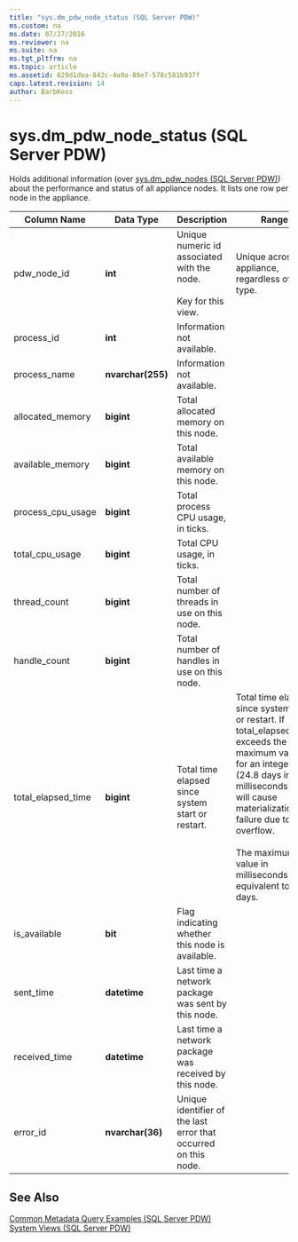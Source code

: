 ```yaml
---
title: "sys.dm_pdw_node_status (SQL Server PDW)"
ms.custom: na
ms.date: 07/27/2016
ms.reviewer: na
ms.suite: na
ms.tgt_pltfrm: na
ms.topic: article
ms.assetid: 629d1dea-842c-4a9a-89e7-578c581b937f
caps.latest.revision: 14
author: BarbKess
---
```

# sys.dm_pdw_node_status (SQL Server PDW)
Holds additional information (over [sys.dm_pdw_nodes &#40;SQL Server PDW&#41;](../sqlpdw/sys-dm-pdw-nodes-sql-server-pdw.md)) about the performance and status of all appliance nodes. It lists one row per node in the appliance.  
  
|Column Name|Data Type|Description|Range|  
|---------------|-------------|---------------|---------|  
|pdw_node_id|**int**|Unique numeric id associated with the node.<br /><br />Key for this view.|Unique across the appliance, regardless of type.|  
|process_id|**int**|Information not available.||  
|process_name|**nvarchar(255)**|Information not available.||  
|allocated_memory|**bigint**|Total allocated memory on this node.||  
|available_memory|**bigint**|Total available memory on this node.||  
|process_cpu_usage|**bigint**|Total process CPU usage, in ticks.||  
|total_cpu_usage|**bigint**|Total CPU usage, in ticks.||  
|thread_count|**bigint**|Total number of threads in use on this node.||  
|handle_count|**bigint**|Total number of handles in use on this node.||  
|total_elapsed_time|**bigint**|Total time elapsed since system start or restart.|Total time elapsed since system start or restart. If total_elapsed_time exceeds the maximum value for an integer (24.8 days in milliseconds), it will cause materialization failure due to overflow.<br /><br />The maximum value in milliseconds is equivalent to 24.8 days.|  
|is_available|**bit**|Flag indicating whether this node is available.||  
|sent_time|**datetime**|Last time a network package was sent by this node.||  
|received_time|**datetime**|Last time a network package was received by this node.||  
|error_id|**nvarchar(36)**|Unique identifier of the last error that occurred on this node.||  
  
## See Also  
[Common Metadata Query Examples &#40;SQL Server PDW&#41;](../sqlpdw/common-metadata-query-examples-sql-server-pdw.md)  
[System Views &#40;SQL Server PDW&#41;](../sqlpdw/system-views-sql-server-pdw.md)  
  

